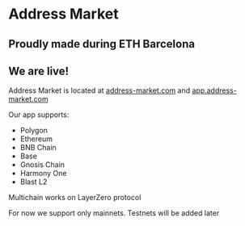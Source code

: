# Address Market

## Proudly made during ETH Barcelona

## We are live!

Address Market is located at [address-market.com](https://address-market.com) and [app.address-market.com](https://app.address-market.com)

Our app supports:
- Polygon
- Ethereum
- BNB Chain
- Base
- Gnosis Chain
- Harmony One
- Blast L2

Multichain works on LayerZero protocol

For now we support only mainnets. Testnets will be added later
